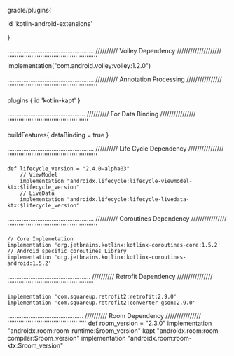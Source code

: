 gradle/plugins{

id 'kotlin-android-extensions'

}

  .................................................
 ////////// Volley Dependency ////////////////////
'''''''''''''''''''''''''''''''''''''''''''''''''
implementation("com.android.volley:volley:1.2.0")








  .................................................
 ////////// Annotation Processing ////////////////
'''''''''''''''''''''''''''''''''''''''''''''''''

plugins {
    id 'kotlin-kapt'
}


  ............................................
 ////////// For Data Binding ////////////////
''''''''''''''''''''''''''''''''''''''''''''

buildFeatures{
        dataBinding = true
    }


  .................................................
 ////////// Life Cycle Dependency ////////////////
'''''''''''''''''''''''''''''''''''''''''''''''''

	def lifecycle_version = "2.4.0-alpha03"
        // ViewModel
        implementation "androidx.lifecycle:lifecycle-viewmodel-ktx:$lifecycle_version"
        // LiveData
        implementation "androidx.lifecycle:lifecycle-livedata-ktx:$lifecycle_version"


  .................................................
 ////////// Coroutines Dependency ////////////////
'''''''''''''''''''''''''''''''''''''''''''''''''
	
	// Core Implemetation
	implementation 'org.jetbrains.kotlinx:kotlinx-coroutines-core:1.5.2'
	// Android specific coroutines Library
	implementation 'org.jetbrains.kotlinx:kotlinx-coroutines-android:1.5.2'



  ...............................................
 ////////// Retrofit Dependency ////////////////
'''''''''''''''''''''''''''''''''''''''''''''''

    implementation 'com.squareup.retrofit2:retrofit:2.9.0'
    implementation 'com.squareup.retrofit2:converter-gson:2.9.0'



  ...........................................
 ////////// Room Dependency ////////////////
'''''''''''''''''''''''''''''''''''''''''''
    def room_version = "2.3.0"
    implementation "androidx.room:room-runtime:$room_version"
    kapt "androidx.room:room-compiler:$room_version"
    implementation "androidx.room:room-ktx:$room_version"

